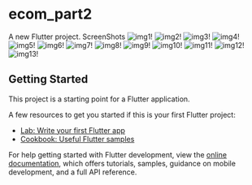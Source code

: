 # ecom_part2

A new Flutter project.
ScreenShots
![img1!](ecom/1.png)
![img2!](ecom/2.png)
![img3!](ecom/3.png)
![img4!](ecom/4.png)
![img5!](ecom/5.png)
![img6!](ecom/6.png)
![img7!](ecom/7.png)
![img8!](ecom/8.png)
![img9!](ecom/9.png)
![img10!](ecom/10.png)
![img11!](ecom/11.png)
![img12!](ecom/12.png)
![img13!](ecom/13.png)

## Getting Started

This project is a starting point for a Flutter application.

A few resources to get you started if this is your first Flutter project:

- [Lab: Write your first Flutter app](https://docs.flutter.dev/get-started/codelab)
- [Cookbook: Useful Flutter samples](https://docs.flutter.dev/cookbook)

For help getting started with Flutter development, view the
[online documentation](https://docs.flutter.dev/), which offers tutorials,
samples, guidance on mobile development, and a full API reference.
